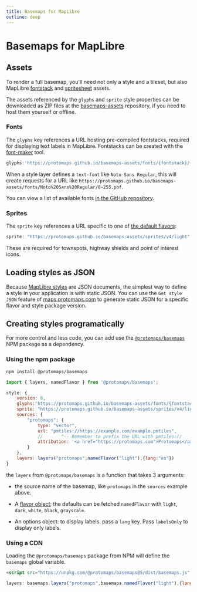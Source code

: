 ```yaml
---
title: Basemaps for MapLibre
outline: deep
---
```


# Basemaps for MapLibre

## Assets

To render a full basemap, you'll need not only a style and a tileset, but also MapLibre [fontstack](https://maplibre.org/maplibre-style-spec/glyphs/) and [spritesheet](https://maplibre.org/maplibre-style-spec/sprite/) assets.

The assets referenced by the `glyphs` and `sprite` style properties can be downloaded as ZIP files at the [basemaps-assets](http://github.com/protomaps/basemaps-assets) repository, if you need to host them yourself or offline.

### Fonts

The `glyphs` key references a URL hosting pre-compiled fontstacks, required for displaying text labels in MapLibre. Fontstacks can be created with the [font-maker](https://github.com/maplibre/font-maker) tool.

```js
glyphs:'https://protomaps.github.io/basemaps-assets/fonts/{fontstack}/{range}.pbf'
```

When a style layer defines a `text-font` like `Noto Sans Regular`, this will create requests for a URL like `https://protomaps.github.io/basemaps-assets/fonts/Noto%20Sans%20Regular/0-255.pbf`.


You can view a list of available fonts [in the GitHub repository](https://github.com/protomaps/basemaps-assets/tree/main/fonts).

### Sprites

The `sprite` key references a URL specific to one of [the default flavors](/basemaps/flavors):

```js
sprite: "https://protomaps.github.io/basemaps-assets/sprites/v4/light"
```

These are required for townspots, highway shields and point of interest icons.

## Loading styles as JSON

Because [MapLibre styles](https://maplibre.org/maplibre-style-spec/) are JSON documents, the simplest way to define a style in your application is with static JSON. You can use the `Get style JSON` feature of [maps.protomaps.com](https://maps.protomaps.com) to generate static JSON for a specific flavor and style package version.

## Creating styles programatically

For more control and less code, you can add use the [`@protomaps/basemaps`](https://www.npmjs.com/package/@protomaps/basemaps) NPM package as a dependency.

### Using the npm package

```bash
npm install @protomaps/basemaps
```

```js
import { layers, namedFlavor } from '@protomaps/basemaps';
```

```js
style: {
    version: 8,
    glyphs:'https://protomaps.github.io/basemaps-assets/fonts/{fontstack}/{range}.pbf',
    sprite: "https://protomaps.github.io/basemaps-assets/sprites/v4/light",
    sources: {
        "protomaps": {
            type: "vector",
            url: "pmtiles://https://example.com/example.pmtiles",
            //       ^-- Remember to prefix the URL with pmtiles://
            attribution: '<a href="https://protomaps.com">Protomaps</a> © <a href="https://openstreetmap.org">OpenStreetMap</a>'
        }
    },
    layers: layers("protomaps",namedFlavor("light"),{lang:"en"})
}
```

the `layers` from `@protomaps/basemaps` is a function that takes 3 arguments:

* the source name of the basemap, like `protomaps` in the `sources` example above.

* A [flavor object](/basemaps/flavors); the defaults can be fetched `namedFlavor` with `light`, `dark`, `white`, `black`, `grayscale`.

* An options object: to display labels. pass a `lang` key. Pass `labelsOnly` to display only labels.

### Using a CDN

Loading the `@protomaps/basemaps` package from NPM will define the `basemaps` global variable.

```html
<script src="https://unpkg.com/@protomaps/basemaps@5/dist/basemaps.js" crossorigin="anonymous"></script>
```

```js
layers: basemaps.layers("protomaps",basemaps.namedFlavor("light"),{lang:"en"})
````
